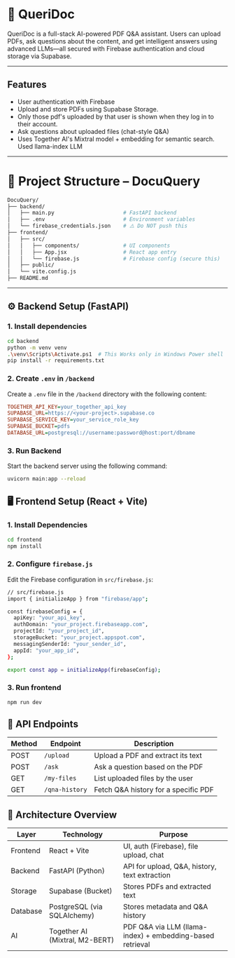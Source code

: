 # 📄 QueriDoc

QueriDoc is a full-stack AI-powered PDF Q&A assistant. Users can upload PDFs, ask questions about the content, and get intelligent answers using advanced LLMs—all secured with Firebase authentication and cloud storage via Supabase.

---

##  Features

-  User authentication with Firebase
-  Upload and store PDFs using Supabase Storage.
-  Only those pdf's uploaded by that user is shown when they log in to their account.
-  Ask questions about uploaded files (chat-style Q&A)
-  Uses Together AI's Mixtral model + embedding for semantic search. Used llama-index LLM 


---

# 📁 Project Structure – DocuQuery

```bash
DocuQuery/
├── backend/
│   ├── main.py                      # FastAPI backend
│   ├── .env                         # Environment variables
│   └── firebase_credentials.json    # ⚠️ Do NOT push this
├── frontend/
│   ├── src/
│   │   ├── components/              # UI components
│   │   ├── App.jsx                  # React app entry
│   │   └── firebase.js              # Firebase config (secure this)
│   ├── public/
│   └── vite.config.js
├── README.md

```

---

## ⚙️ Backend Setup (FastAPI)

### 1. Install dependencies

```bash
cd backend
python -m venv venv
.\venv\Scripts\Activate.ps1  # This Works only in Windows Power shell
pip install -r requirements.txt
```
### 2. Create `.env` in `/backend`

Create a `.env` file in the `/backend` directory with the following content:

```ini
TOGETHER_API_KEY=your_together_api_key
SUPABASE_URL=https://<your-project>.supabase.co
SUPABASE_SERVICE_KEY=your_service_role_key
SUPABASE_BUCKET=pdfs
DATABASE_URL=postgresql://username:password@host:port/dbname
```
### 3. Run Backend

Start the backend server using the following command:

```bash
uvicorn main:app --reload
```
## 🖥️ Frontend Setup (React + Vite)

### 1. Install Dependencies

```bash
cd frontend
npm install
```
### 2. Configure `firebase.js`

Edit the Firebase configuration in `src/firebase.js`:

```bash
// src/firebase.js
import { initializeApp } from "firebase/app";

const firebaseConfig = {
  apiKey: "your_api_key",
  authDomain: "your_project.firebaseapp.com",
  projectId: "your_project_id",
  storageBucket: "your_project.appspot.com",
  messagingSenderId: "your_sender_id",
  appId: "your_app_id",
};

export const app = initializeApp(firebaseConfig);
```
### 3. Run frontend
```bash
npm run dev
```
## 📡 API Endpoints

| Method | Endpoint        | Description                          |
|--------|------------------|--------------------------------------|
| POST   | `/upload`        | Upload a PDF and extract its text    |
| POST   | `/ask`           | Ask a question based on the PDF      |
| GET    | `/my-files`      | List uploaded files by the user      |
| GET    | `/qna-history`   | Fetch Q&A history for a specific PDF |

## 🧠 Architecture Overview

| Layer     | Technology                     | Purpose                                              |
|-----------|--------------------------------|------------------------------------------------------|
| Frontend  | React + Vite                   | UI, auth (Firebase), file upload, chat |
| Backend   | FastAPI (Python)               | API for upload, Q&A, history, text extraction       |
| Storage   | Supabase (Bucket)              | Stores PDFs and extracted text                      |
| Database  | PostgreSQL (via SQLAlchemy)    | Stores metadata and Q&A history                     |
| AI        | Together AI (Mixtral, M2-BERT) | PDF Q&A via LLM (llama-index) + embedding-based retrieval         |












